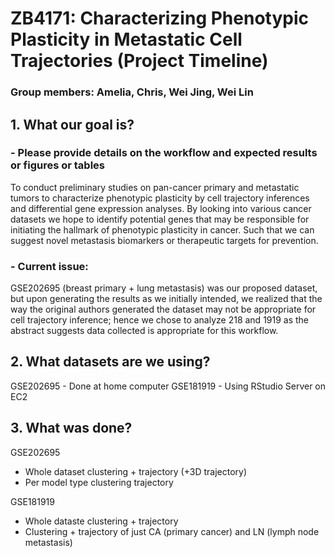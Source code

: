 # ZB4171: Characterizing Phenotypic Plasticity in Metastatic Cell Trajectories (Project Timeline)

### **Group members: Amelia, Chris, Wei Jing, Wei Lin**

## 1. What our goal is?
### - Please provide details on the workflow and expected results or figures or tables
To conduct preliminary studies on pan-cancer primary and metastatic tumors to characterize phenotypic plasticity by cell trajectory inferences and differential gene expression analyses.
By looking into various cancer datasets we hope to identify potential genes that may be responsible for initiating the hallmark of phenotypic plasticity in cancer. Such that we can suggest novel metastasis biomarkers or therapeutic targets for prevention.

### - Current issue: 
GSE202695 (breast primary + lung metastasis) was our proposed dataset, but upon generating the results as we initially intended, we realized that the way the original authors generated the dataset may not be appropriate for cell trajectory inference; hence we chose to analyze 218 and 1919 as the abstract suggests data collected
is appropriate for this workflow.

## 2. What datasets are we using?
GSE202695 - Done at home computer
GSE181919 - Using RStudio Server on EC2

## 3. What was done?
GSE202695
  - Whole dataset clustering + trajectory (+3D trajectory)
  - Per model type clustering trajectory 

GSE181919
  - Whole dataste clustering + trajectory
  - Clustering + trajectory of just CA (primary cancer) and LN (lymph node metastasis)
